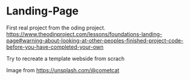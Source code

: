 # Landing-Page

First real project from the oding project. https://www.theodinproject.com/lessons/foundations-landing-page#warning-about-looking-at-other-peoples-finished-project-code-before-you-have-completed-your-own


Try to recreate a template webside from scrach

Image from https://unsplash.com/@cometcat